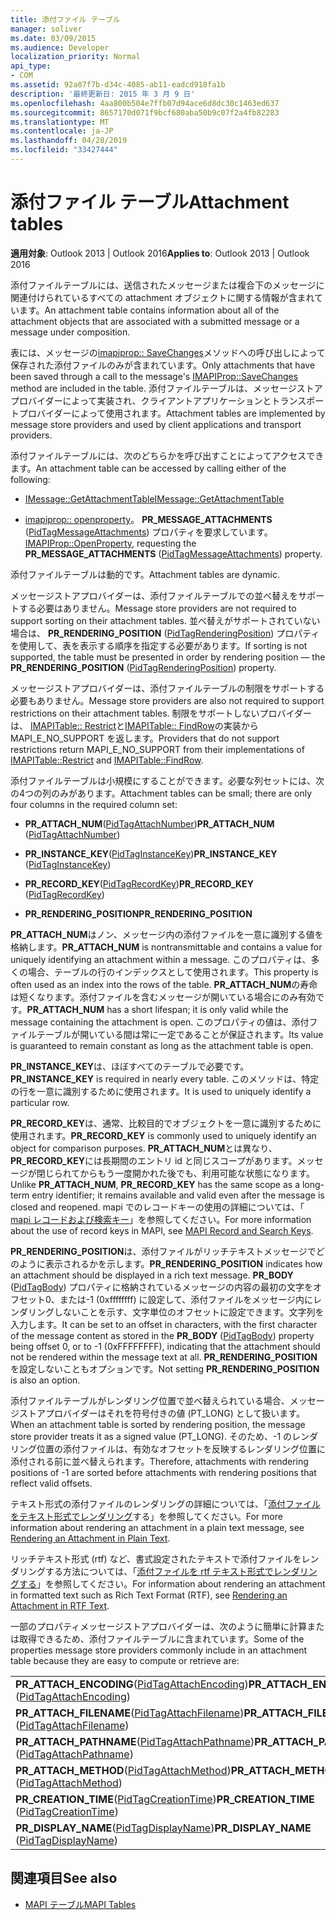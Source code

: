```yaml
---
title: 添付ファイル テーブル
manager: soliver
ms.date: 03/09/2015
ms.audience: Developer
localization_priority: Normal
api_type:
- COM
ms.assetid: 92a07f7b-d34c-4085-ab11-eadcd918fa1b
description: '最終更新日: 2015 年 3 月 9 日'
ms.openlocfilehash: 4aa800b504e7ffb07d94ace6d8dc30c1463ed637
ms.sourcegitcommit: 8657170d071f9bcf680aba50b9c07f2a4fb82283
ms.translationtype: MT
ms.contentlocale: ja-JP
ms.lasthandoff: 04/28/2019
ms.locfileid: "33427444"
---
```

# <a name="attachment-tables"></a><span data-ttu-id="80131-103">添付ファイル テーブル</span><span class="sxs-lookup"><span data-stu-id="80131-103">Attachment tables</span></span>

<span data-ttu-id="80131-104">**適用対象**: Outlook 2013 | Outlook 2016</span><span class="sxs-lookup"><span data-stu-id="80131-104">**Applies to**: Outlook 2013 | Outlook 2016</span></span> 
  
<span data-ttu-id="80131-105">添付ファイルテーブルには、送信されたメッセージまたは複合下のメッセージに関連付けられているすべての attachment オブジェクトに関する情報が含まれています。</span><span class="sxs-lookup"><span data-stu-id="80131-105">An attachment table contains information about all of the attachment objects that are associated with a submitted message or a message under composition.</span></span> 
  
<span data-ttu-id="80131-106">表には、メッセージの[imapiprop:: SaveChanges](imapiprop-savechanges.md)メソッドへの呼び出しによって保存された添付ファイルのみが含まれています。</span><span class="sxs-lookup"><span data-stu-id="80131-106">Only attachments that have been saved through a call to the message's [IMAPIProp::SaveChanges](imapiprop-savechanges.md) method are included in the table.</span></span> <span data-ttu-id="80131-107">添付ファイルテーブルは、メッセージストアプロバイダーによって実装され、クライアントアプリケーションとトランスポートプロバイダーによって使用されます。</span><span class="sxs-lookup"><span data-stu-id="80131-107">Attachment tables are implemented by message store providers and used by client applications and transport providers.</span></span> 
  
<span data-ttu-id="80131-108">添付ファイルテーブルには、次のどちらかを呼び出すことによってアクセスできます。</span><span class="sxs-lookup"><span data-stu-id="80131-108">An attachment table can be accessed by calling either of the following:</span></span>
  
- [<span data-ttu-id="80131-109">IMessage::GetAttachmentTable</span><span class="sxs-lookup"><span data-stu-id="80131-109">IMessage::GetAttachmentTable</span></span>](imessage-getattachmenttable.md)
    
- <span data-ttu-id="80131-110">[imapiprop:: openproperty](imapiprop-openproperty.md)。 **PR_MESSAGE_ATTACHMENTS** ([PidTagMessageAttachments](pidtagmessageattachments-canonical-property.md)) プロパティを要求しています。</span><span class="sxs-lookup"><span data-stu-id="80131-110">[IMAPIProp::OpenProperty](imapiprop-openproperty.md), requesting the **PR_MESSAGE_ATTACHMENTS** ([PidTagMessageAttachments](pidtagmessageattachments-canonical-property.md)) property.</span></span>
    
<span data-ttu-id="80131-111">添付ファイルテーブルは動的です。</span><span class="sxs-lookup"><span data-stu-id="80131-111">Attachment tables are dynamic.</span></span>
  
<span data-ttu-id="80131-112">メッセージストアプロバイダーは、添付ファイルテーブルでの並べ替えをサポートする必要はありません。</span><span class="sxs-lookup"><span data-stu-id="80131-112">Message store providers are not required to support sorting on their attachment tables.</span></span> <span data-ttu-id="80131-113">並べ替えがサポートされていない場合は、 **PR_RENDERING_POSITION** ([PidTagRenderingPosition](pidtagrenderingposition-canonical-property.md)) プロパティを使用して、表を表示する順序を指定する必要があります。</span><span class="sxs-lookup"><span data-stu-id="80131-113">If sorting is not supported, the table must be presented in order by rendering position — the **PR_RENDERING_POSITION** ([PidTagRenderingPosition](pidtagrenderingposition-canonical-property.md)) property.</span></span>
  
<span data-ttu-id="80131-114">メッセージストアプロバイダーは、添付ファイルテーブルの制限をサポートする必要もありません。</span><span class="sxs-lookup"><span data-stu-id="80131-114">Message store providers are also not required to support restrictions on their attachment tables.</span></span> <span data-ttu-id="80131-115">制限をサポートしないプロバイダーは、 [IMAPITable:: Restrict](imapitable-restrict.md)と[IMAPITable:: FindRow](imapitable-findrow.md)の実装から MAPI_E_NO_SUPPORT を返します。</span><span class="sxs-lookup"><span data-stu-id="80131-115">Providers that do not support restrictions return MAPI_E_NO_SUPPORT from their implementations of [IMAPITable::Restrict](imapitable-restrict.md) and [IMAPITable::FindRow](imapitable-findrow.md).</span></span>
  
<span data-ttu-id="80131-116">添付ファイルテーブルは小規模にすることができます。必要な列セットには、次の4つの列のみがあります。</span><span class="sxs-lookup"><span data-stu-id="80131-116">Attachment tables can be small; there are only four columns in the required column set:</span></span>
  
- <span data-ttu-id="80131-117">**PR_ATTACH_NUM**([PidTagAttachNumber](pidtagattachnumber-canonical-property.md))</span><span class="sxs-lookup"><span data-stu-id="80131-117">**PR_ATTACH_NUM** ([PidTagAttachNumber](pidtagattachnumber-canonical-property.md))</span></span> 
    
- <span data-ttu-id="80131-118">**PR_INSTANCE_KEY**([PidTagInstanceKey](pidtaginstancekey-canonical-property.md))</span><span class="sxs-lookup"><span data-stu-id="80131-118">**PR_INSTANCE_KEY** ([PidTagInstanceKey](pidtaginstancekey-canonical-property.md))</span></span> 
    
- <span data-ttu-id="80131-119">**PR_RECORD_KEY**([PidTagRecordKey](pidtagrecordkey-canonical-property.md))</span><span class="sxs-lookup"><span data-stu-id="80131-119">**PR_RECORD_KEY** ([PidTagRecordKey](pidtagrecordkey-canonical-property.md))</span></span> 
    
- <span data-ttu-id="80131-120">**PR_RENDERING_POSITION**</span><span class="sxs-lookup"><span data-stu-id="80131-120">**PR_RENDERING_POSITION**</span></span>
    
 <span data-ttu-id="80131-121">**PR_ATTACH_NUM**はノン、メッセージ内の添付ファイルを一意に識別する値を格納します。</span><span class="sxs-lookup"><span data-stu-id="80131-121">**PR_ATTACH_NUM** is nontransmittable and contains a value for uniquely identifying an attachment within a message.</span></span> <span data-ttu-id="80131-122">このプロパティは、多くの場合、テーブルの行のインデックスとして使用されます。</span><span class="sxs-lookup"><span data-stu-id="80131-122">This property is often used as an index into the rows of the table.</span></span> <span data-ttu-id="80131-123">**PR_ATTACH_NUM**の寿命は短くなります。添付ファイルを含むメッセージが開いている場合にのみ有効です。</span><span class="sxs-lookup"><span data-stu-id="80131-123">**PR_ATTACH_NUM** has a short lifespan; it is only valid while the message containing the attachment is open.</span></span> <span data-ttu-id="80131-124">このプロパティの値は、添付ファイルテーブルが開いている間は常に一定であることが保証されます。</span><span class="sxs-lookup"><span data-stu-id="80131-124">Its value is guaranteed to remain constant as long as the attachment table is open.</span></span> 
  
 <span data-ttu-id="80131-125">**PR_INSTANCE_KEY**は、ほぼすべてのテーブルで必要です。</span><span class="sxs-lookup"><span data-stu-id="80131-125">**PR_INSTANCE_KEY** is required in nearly every table.</span></span> <span data-ttu-id="80131-126">このメソッドは、特定の行を一意に識別するために使用されます。</span><span class="sxs-lookup"><span data-stu-id="80131-126">It is used to uniquely identify a particular row.</span></span> 
  
 <span data-ttu-id="80131-127">**PR_RECORD_KEY**は、通常、比較目的でオブジェクトを一意に識別するために使用されます。</span><span class="sxs-lookup"><span data-stu-id="80131-127">**PR_RECORD_KEY** is commonly used to uniquely identify an object for comparison purposes.</span></span> <span data-ttu-id="80131-128">**PR_ATTACH_NUM**とは異なり、 **PR_RECORD_KEY**には長期間のエントリ id と同じスコープがあります。メッセージが閉じられてからもう一度開かれた後でも、利用可能な状態になります。</span><span class="sxs-lookup"><span data-stu-id="80131-128">Unlike **PR_ATTACH_NUM**, **PR_RECORD_KEY** has the same scope as a long-term entry identifier; it remains available and valid even after the message is closed and reopened.</span></span> <span data-ttu-id="80131-129">mapi でのレコードキーの使用の詳細については、「 [mapi レコードおよび検索キー](mapi-record-and-search-keys.md)」を参照してください。</span><span class="sxs-lookup"><span data-stu-id="80131-129">For more information about the use of record keys in MAPI, see [MAPI Record and Search Keys](mapi-record-and-search-keys.md).</span></span>
  
 <span data-ttu-id="80131-130">**PR_RENDERING_POSITION**は、添付ファイルがリッチテキストメッセージでどのように表示されるかを示します。</span><span class="sxs-lookup"><span data-stu-id="80131-130">**PR_RENDERING_POSITION** indicates how an attachment should be displayed in a rich text message.</span></span> <span data-ttu-id="80131-131">**PR_BODY** ([PidTagBody](pidtagbody-canonical-property.md)) プロパティに格納されているメッセージの内容の最初の文字をオフセット0、または-1 (0xffffffff) に設定して、添付ファイルをメッセージ内にレンダリングしないことを示す、文字単位のオフセットに設定できます。文字列を入力します。</span><span class="sxs-lookup"><span data-stu-id="80131-131">It can be set to an offset in characters, with the first character of the message content as stored in the **PR_BODY** ([PidTagBody](pidtagbody-canonical-property.md)) property being offset 0, or to -1 (0xFFFFFFFF), indicating that the attachment should not be rendered within the message text at all.</span></span> <span data-ttu-id="80131-132">**PR_RENDERING_POSITION**を設定しないこともオプションです。</span><span class="sxs-lookup"><span data-stu-id="80131-132">Not setting **PR_RENDERING_POSITION** is also an option.</span></span> 
  
<span data-ttu-id="80131-133">添付ファイルテーブルがレンダリング位置で並べ替えられている場合、メッセージストアプロバイダーはそれを符号付きの値 (PT_LONG) として扱います。</span><span class="sxs-lookup"><span data-stu-id="80131-133">When an attachment table is sorted by rendering position, the message store provider treats it as a signed value (PT_LONG).</span></span> <span data-ttu-id="80131-134">そのため、-1 のレンダリング位置の添付ファイルは、有効なオフセットを反映するレンダリング位置に添付される前に並べ替えられます。</span><span class="sxs-lookup"><span data-stu-id="80131-134">Therefore, attachments with rendering positions of -1 are sorted before attachments with rendering positions that reflect valid offsets.</span></span> 
  
<span data-ttu-id="80131-135">テキスト形式の添付ファイルのレンダリングの詳細については、「[添付ファイルをテキスト形式でレンダリング](rendering-an-attachment-in-plain-text.md)する」を参照してください。</span><span class="sxs-lookup"><span data-stu-id="80131-135">For more information about rendering an attachment in a plain text message, see [Rendering an Attachment in Plain Text](rendering-an-attachment-in-plain-text.md).</span></span> 
  
<span data-ttu-id="80131-136">リッチテキスト形式 (rtf) など、書式設定されたテキストで添付ファイルをレンダリングする方法については、「[添付ファイルを rtf テキスト形式でレンダリングする](rendering-an-attachment-in-rtf-text.md)」を参照してください。</span><span class="sxs-lookup"><span data-stu-id="80131-136">For information about rendering an attachment in formatted text such as Rich Text Format (RTF), see [Rendering an Attachment in RTF Text](rendering-an-attachment-in-rtf-text.md).</span></span>
  
<span data-ttu-id="80131-137">一部のプロパティメッセージストアプロバイダーは、次のように簡単に計算または取得できるため、添付ファイルテーブルに含まれています。</span><span class="sxs-lookup"><span data-stu-id="80131-137">Some of the properties message store providers commonly include in an attachment table because they are easy to compute or retrieve are:</span></span>
  
|||
|:-----|:-----|
|<span data-ttu-id="80131-138">**PR_ATTACH_ENCODING**([PidTagAttachEncoding](pidtagattachencoding-canonical-property.md))</span><span class="sxs-lookup"><span data-stu-id="80131-138">**PR_ATTACH_ENCODING** ([PidTagAttachEncoding](pidtagattachencoding-canonical-property.md))</span></span>  <br/> |<span data-ttu-id="80131-139">**PR_ATTACH_EXTENSION**([PidTagAttachExtension](pidtagattachextension-canonical-property.md))</span><span class="sxs-lookup"><span data-stu-id="80131-139">**PR_ATTACH_EXTENSION** ([PidTagAttachExtension](pidtagattachextension-canonical-property.md))</span></span>  <br/> |
|<span data-ttu-id="80131-140">**PR_ATTACH_FILENAME**([PidTagAttachFilename](pidtagattachfilename-canonical-property.md))</span><span class="sxs-lookup"><span data-stu-id="80131-140">**PR_ATTACH_FILENAME** ([PidTagAttachFilename](pidtagattachfilename-canonical-property.md))</span></span>  <br/> |<span data-ttu-id="80131-141">**PR_ATTACH_LONG_FILENAME**([PidTagAttachLongFilename](pidtagattachlongfilename-canonical-property.md))</span><span class="sxs-lookup"><span data-stu-id="80131-141">**PR_ATTACH_LONG_FILENAME** ([PidTagAttachLongFilename](pidtagattachlongfilename-canonical-property.md))</span></span>  <br/> |
|<span data-ttu-id="80131-142">**PR_ATTACH_PATHNAME**([PidTagAttachPathname](pidtagattachpathname-canonical-property.md))</span><span class="sxs-lookup"><span data-stu-id="80131-142">**PR_ATTACH_PATHNAME** ([PidTagAttachPathname](pidtagattachpathname-canonical-property.md))</span></span>  <br/> |<span data-ttu-id="80131-143">**PR_ATTACH_LONG_PATHNAME**([PidTagAttachLongPathname](pidtagattachlongpathname-canonical-property.md))</span><span class="sxs-lookup"><span data-stu-id="80131-143">**PR_ATTACH_LONG_PATHNAME** ([PidTagAttachLongPathname](pidtagattachlongpathname-canonical-property.md))</span></span>  <br/> |
|<span data-ttu-id="80131-144">**PR_ATTACH_METHOD**([PidTagAttachMethod](pidtagattachmethod-canonical-property.md))</span><span class="sxs-lookup"><span data-stu-id="80131-144">**PR_ATTACH_METHOD** ([PidTagAttachMethod](pidtagattachmethod-canonical-property.md))</span></span>  <br/> |<span data-ttu-id="80131-145">**PR_ATTACH_TAG**([PidTagAttachTag](pidtagattachtag-canonical-property.md))</span><span class="sxs-lookup"><span data-stu-id="80131-145">**PR_ATTACH_TAG** ([PidTagAttachTag](pidtagattachtag-canonical-property.md))</span></span>  <br/> |
|<span data-ttu-id="80131-146">**PR_CREATION_TIME**([PidTagCreationTime](pidtagcreationtime-canonical-property.md))</span><span class="sxs-lookup"><span data-stu-id="80131-146">**PR_CREATION_TIME** ([PidTagCreationTime](pidtagcreationtime-canonical-property.md))</span></span>  <br/> |<span data-ttu-id="80131-147">**PR_ATTACH_TRANSPORT_NAME**([PidTagAttachTransportName](pidtagattachtransportname-canonical-property.md))</span><span class="sxs-lookup"><span data-stu-id="80131-147">**PR_ATTACH_TRANSPORT_NAME** ([PidTagAttachTransportName](pidtagattachtransportname-canonical-property.md))</span></span>  <br/> |
|<span data-ttu-id="80131-148">**PR_DISPLAY_NAME**([PidTagDisplayName](pidtagdisplayname-canonical-property.md))</span><span class="sxs-lookup"><span data-stu-id="80131-148">**PR_DISPLAY_NAME** ([PidTagDisplayName](pidtagdisplayname-canonical-property.md))</span></span>  <br/> |<span data-ttu-id="80131-149">**PR_LAST_MODIFICATION_TIME**([PidTagLastModificationTime](pidtaglastmodificationtime-canonical-property.md))</span><span class="sxs-lookup"><span data-stu-id="80131-149">**PR_LAST_MODIFICATION_TIME** ([PidTagLastModificationTime](pidtaglastmodificationtime-canonical-property.md))</span></span>  <br/> |
   
## <a name="see-also"></a><span data-ttu-id="80131-150">関連項目</span><span class="sxs-lookup"><span data-stu-id="80131-150">See also</span></span>

- [<span data-ttu-id="80131-151">MAPI テーブル</span><span class="sxs-lookup"><span data-stu-id="80131-151">MAPI Tables</span></span>](mapi-tables.md)

